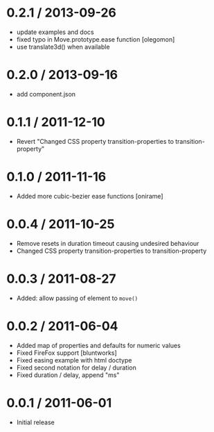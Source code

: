 
0.2.1 / 2013-09-26
==================

 * update examples and docs
 * fixed typo in Move.prototype.ease function [olegomon]
 * use translate3d() when available

0.2.0 / 2013-09-16
==================

 * add component.json

0.1.1 / 2011-12-10
==================

  * Revert "Changed CSS property transition-properties to transition-property"

0.1.0 / 2011-11-16
==================

  * Added more cubic-bezier ease functions [onirame]

0.0.4 / 2011-10-25
==================

  * Remove resets in duration timeout causing undesired behaviour
  * Changed CSS property transition-properties to transition-property

0.0.3 / 2011-08-27
==================

  * Added: allow passing of element to `move()`

0.0.2 / 2011-06-04
==================

  * Added map of properties and defaults for numeric values
  * Fixed FireFox support [bluntworks]
  * Fixed easing example with html doctype
  * Fixed second notation for delay / duration
  * Fixed duration / delay, append "ms"

0.0.1 / 2011-06-01
==================

  * Initial release
